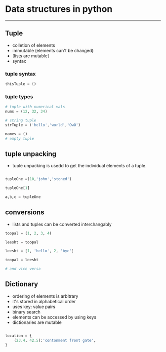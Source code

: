 # Data structures in python
---

## Tuple
- colletion of elements
- immutable (elements can't be changed)
- [lists are mutable]
- syntax 

### tuple syntax
```python
thisTuple = ()
```

### tuple types

```python
# tuple with numerical vals
nums = (12, 32, 34)

# string tuple
strTuple = ('hello','world','OwO')

names = ()
# empty tuple
```

## tuple unpacking
- tuple unpacking is usedd to get the individual elements of a tuple.

```python

tupleOne =(10,'john','stoned')

tupleOne[1]

a,b,c = tupleOne

```

## conversions

- lists and tuples can be converted interchangably

```python
toopal = (1, 2, 3, 4)

leesht = toopal

leesht = [1, 'hello', 2, 'bye']

toopal = leesht

# and vice versa
```

## Dictionary

- ordering of elements is arbitrary
- it's stored in alphabetical order
- uses key: value pairs
- binary search
- elements can be accessed by using keys
- dictionaries are mutable

```python

location = {
    (23.4, 42.5):'contonment front gate', 
}

```



